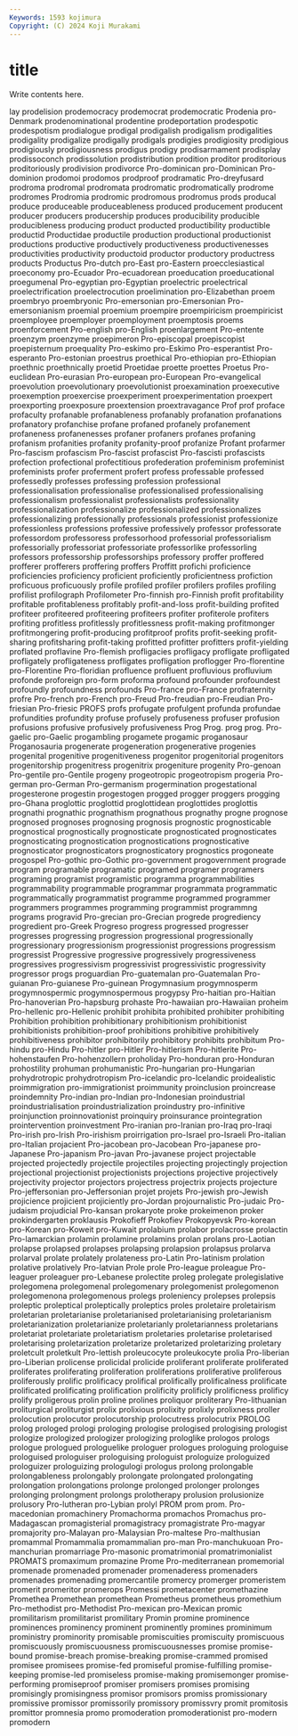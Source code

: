 ```yaml
---
Keywords: 1593 kojimura
Copyright: (C) 2024 Koji Murakami
---
```


# title

Write contents here.



lay prodelision prodemocracy prodemocrat prodemocratic Prodenia pro-Denmark prodenominational
prodentine prodeportation prodespotic prodespotism prodialogue prodigal prodigalish prodigalism prodigalities prodigality
prodigalize prodigally prodigals prodigies prodigiosity prodigious prodigiously prodigiousness prodigus prodigy
prodisarmament prodisplay prodissoconch prodissolution prodistribution prodition proditor proditorious proditoriously prodivision
prodivorce Pro-dominican pro-Dominican Pro-dominion prodomoi prodomos prodproof prodramatic Pro-dreyfusard prodroma
prodromal prodromata prodromatic prodromatically prodrome prodromes Prodromia prodromic prodromous prodromus
prods producal produce produceable produceableness produced producement producent producer producers
producership produces producibility producible producibleness producing product producted productibility productible
productid Productidae productile production productional productionist productions productive productively productiveness
productivenesses productivities productivity productoid productor productory productress products Productus Pro-dutch
pro-East pro-Eastern proecclesiastical proeconomy pro-Ecuador Pro-ecuadorean proeducation proeducational proegumenal Pro-egyptian
pro-Egyptian proelectric proelectrical proelectrification proelectrocution proelimination pro-Elizabethan proem proembryo proembryonic
Pro-emersonian pro-Emersonian Pro-emersonianism proemial proemium proempire proempiricism proempiricist proemployee proemployer
proemployment proemptosis proems proenforcement Pro-english pro-English proenlargement Pro-entente proenzym proenzyme
proepimeron Pro-episcopal proepiscopist proepisternum proequality Pro-eskimo pro-Eskimo Pro-esperantist Pro-esperanto Pro-estonian
proestrus proethical Pro-ethiopian pro-Ethiopian proethnic proethnically proetid Proetidae proette proettes
Proetus Pro-euclidean Pro-eurasian Pro-european pro-European Pro-evangelical proevolution proevolutionary proevolutionist proexamination
proexecutive proexemption proexercise proexperiment proexperimentation proexpert proexporting proexposure proextension proextravagance
Prof prof proface profaculty profanable profanableness profanably profanation profanations profanatory
profanchise profane profaned profanely profanement profaneness profanenesses profaner profaners profanes
profaning profanism profanities profanity profanity-proof profanize Profant profarmer Pro-fascism profascism
Pro-fascist profascist Pro-fascisti profascists profection profectional profectitious profederation profeminism profeminist
profeminists profer proferment profert profess professable professed professedly professes professing
profession professional professionalisation professionalise professionalised professionalising professionalism professionalist professionalists professionality
professionalization professionalize professionalized professionalizes professionalizing professionally professionals professionist professionize professionless
professions professive professively professor professorate professordom professoress professorhood professorial professorialism
professorially professoriat professoriate professorlike professorling professors professorship professorships professory proffer
proffered profferer profferers proffering proffers Proffitt profichi proficience proficiencies proficiency
proficient proficiently proficientness profiction proficuous proficuously profile profiled profiler profilers
profiles profiling profilist profilograph Profilometer Pro-finnish pro-Finnish profit profitability profitable
profitableness profitably profit-and-loss profit-building profited profiteer profiteered profiteering profiteers profiter
profiterole profiters profiting profitless profitlessly profitlessness profit-making profitmonger profitmongering profit-producing
profitproof profits profit-seeking profit-sharing profitsharing profit-taking profitted profitter profitters profit-yielding
proflated proflavine Pro-flemish profligacies profligacy profligate profligated profligately profligateness profligates
profligation proflogger Pro-florentine pro-Florentine Pro-floridian profluence profluent profluvious profluvium profonde
proforeign pro-form proforma profound profounder profoundest profoundly profoundness profounds Pro-france
pro-France profraternity profre Pro-french pro-French pro-Freud Pro-freudian pro-Freudian Pro-friesian Pro-friesic
PROFS profs profugate profulgent profunda profundae profundities profundity profuse profusely
profuseness profuser profusion profusions profusive profusively profusiveness Prog Prog. prog
prog. Pro-gaelic pro-Gaelic progambling progamete progamic proganosaur Proganosauria progenerate progeneration
progenerative progenies progenital progenitive progenitiveness progenitor progenitorial progenitors progenitorship progenitress
progenitrix progeniture progenity Pro-genoan Pro-gentile pro-Gentile progeny progeotropic progeotropism progeria
Pro-german pro-German Pro-germanism progermination progestational progesterone progestin progestogen progged progger
proggers progging pro-Ghana proglottic proglottid proglottidean proglottides proglottis prognathi prognathic
prognathism prognathous prognathy progne prognose prognosed prognoses prognosing prognosis prognostic
prognosticable prognostical prognostically prognosticate prognosticated prognosticates prognosticating prognostication prognostications prognosticative
prognosticator prognosticators prognosticatory prognostics progoneate progospel Pro-gothic pro-Gothic pro-government progovernment
prograde program programable programatic programed programer programers programing programist programistic
programma programmabilities programmability programmable programmar programmata programmatic programmatically programmatist programme
programmed programmer programmers programmes programming programmist programmng programs progravid Pro-grecian
pro-Grecian progrede progrediency progredient pro-Greek Progreso progress progressed progresser progresses
progressing progression progressional progressionally progressionary progressionism progressionist progressions progressism progressist
Progressive progressive progressively progressiveness progressives progressivism progressivist progressivistic progressivity progressor
progs proguardian Pro-guatemalan pro-Guatemalan Pro-guianan Pro-guianese Pro-guinean Progymnasium progymnosperm progymnospermic
progymnospermous progypsy Pro-haitian pro-Haitian Pro-hanoverian Pro-hapsburg prohaste Pro-hawaiian pro-Hawaiian proheim
Pro-hellenic pro-Hellenic prohibit prohibita prohibited prohibiter prohibiting Prohibition prohibition prohibitionary
prohibitionism prohibitionist prohibitionists prohibition-proof prohibitions prohibitive prohibitively prohibitiveness prohibitor prohibitorily
prohibitory prohibits prohibitum Pro-hindu pro-Hindu Pro-hitler pro-Hitler Pro-hitlerism Pro-hitlerite Pro-hohenstaufen
Pro-hohenzollern proholiday Pro-honduran pro-Honduran prohostility prohuman prohumanistic Pro-hungarian pro-Hungarian prohydrotropic
prohydrotropism Pro-icelandic pro-Icelandic proidealistic proimmigration pro-immigrationist proimmunity proinclusion proincrease proindemnity
Pro-indian pro-Indian pro-Indonesian proindustrial proindustrialisation proindustrialization proindustry pro-infinitive proinjunction proinnovationist
proinquiry proinsurance prointegration prointervention proinvestment Pro-iranian pro-Iranian pro-Iraq pro-Iraqi Pro-irish
pro-Irish Pro-irishism proirrigation pro-Israel pro-Israeli Pro-italian pro-Italian projacient Pro-jacobean pro-Jacobean
Pro-japanese pro-Japanese Pro-japanism Pro-javan Pro-javanese project projectable projected projectedly projectile
projectiles projecting projectingly projection projectional projectionist projectionists projections projective projectively
projectivity projector projectors projectress projectrix projects projecture Pro-jeffersonian pro-Jeffersonian projet
projets Pro-jewish pro-Jewish projicience projicient projiciently pro-Jordan projournalistic Pro-judaic Pro-judaism
projudicial Pro-kansan prokaryote proke prokeimenon proker prokindergarten proklausis Prokofieff Prokofiev
Prokopyevsk Pro-korean pro-Korean pro-Koweit pro-Kuwait prolabium prolabor prolacrosse prolactin Pro-lamarckian
prolamin prolamine prolamins prolan prolans pro-Laotian prolapse prolapsed prolapses prolapsing
prolapsion prolapsus prolarva prolarval prolate prolately prolateness pro-Latin Pro-latinism prolation
prolative prolatively Pro-latvian Prole prole Pro-league proleague Pro-leaguer proleaguer pro-Lebanese
prolectite proleg prolegate prolegislative prolegomena prolegomenal prolegomenary prolegomenist prolegomenon prolegomenona
prolegomenous prolegs proleniency prolepses prolepsis proleptic proleptical proleptically proleptics proles
proletaire proletairism proletarian proletarianise proletarianised proletarianising proletarianism proletarianization proletarianize proletarianly
proletarianness proletarians proletariat proletariate proletariatism proletaries proletarise proletarised proletarising proletarization
proletarize proletarized proletarizing proletary proletcult proletkult Pro-lettish proleucocyte proleukocyte prolia
Pro-liberian pro-Liberian prolicense prolicidal prolicide proliferant proliferate proliferated proliferates proliferating
proliferation proliferations proliferative proliferous proliferously prolific prolificacy prolifical prolifically prolificalness
prolificate prolificated prolificating prolification prolificity prolificly prolificness prolificy prolify proligerous
prolin proline prolines proliquor proliterary Pro-lithuanian proliturgical proliturgist prolix prolixious
prolixity prolixly prolixness proller prolocution prolocutor prolocutorship prolocutress prolocutrix PROLOG
prolog prologed prologi prologing prologise prologised prologising prologist prologize prologized
prologizer prologizing prologlike prologos prologs prologue prologued prologuelike prologuer prologues
prologuing prologuise prologuised prologuiser prologuising prologuist prologuize prologuized prologuizer prologuizing
prologulogi prologus prolong prolongable prolongableness prolongably prolongate prolongated prolongating prolongation
prolongations prolonge prolonged prolonger prolonges prolonging prolongment prolongs prolotherapy prolusion
prolusionize prolusory Pro-lutheran pro-Lybian prolyl PROM prom prom. Pro-macedonian promachinery
Promachorma promachos Promachus pro-Madagascan promagisterial promagistracy promagistrate Pro-magyar promajority pro-Malayan
pro-Malaysian Pro-maltese Pro-malthusian promammal Promammalia promammalian pro-man Pro-manchukuoan Pro-manchurian promarriage
Pro-masonic promatrimonial promatrimonialist PROMATS promaximum promazine Prome Pro-mediterranean promemorial promenade
promenaded promenader promenaderess promenaders promenades promenading promercantile promercy promerger promeristem
promerit promeritor promerops Promessi prometacenter promethazine Promethea Promethean promethean Prometheus
prometheus promethium Pro-methodist pro-Methodist Pro-mexican pro-Mexican promic promilitarism promilitarist promilitary
Promin promine prominence prominences prominency prominent prominently promines prominimum proministry
prominority promisable promiscuities promiscuity promiscuous promiscuously promiscuousness promiscuousnesses promise promise-bound
promise-breach promise-breaking promise-crammed promised promisee promisees promise-fed promiseful promise-fulfilling promise-keeping
promise-led promiseless promise-making promisemonger promise-performing promiseproof promiser promisers promises promising
promisingly promisingness promisor promisors promiss promissionary promissive promissor promissorily promissory
promissvry promit promitosis promittor promnesia promo promoderation promoderationist pro-modern promodern
